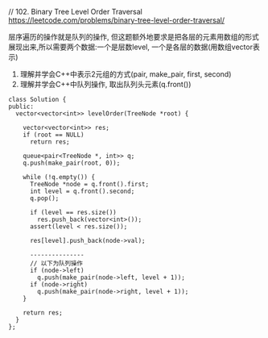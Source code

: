 // 102. Binary Tree Level Order Traversal  
https://leetcode.com/problems/binary-tree-level-order-traversal/  

层序遍历的操作就是队列的操作, 但这题额外地要求是把各层的元素用数组的形式展现出来,所以需要两个数据:一个是层数level, 一个是各层的数据(用数组vector表示)  
1. 理解并学会C++中表示2元组的方式(pair, make_pair, first, second)
2. 理解并学会C++中队列操作, 取出队列头元素(q.front())
```
class Solution {
public:
  vector<vector<int>> levelOrder(TreeNode *root) {

    vector<vector<int>> res;
    if (root == NULL)
      return res;

    queue<pair<TreeNode *, int>> q;
    q.push(make_pair(root, 0));

    while (!q.empty()) {
      TreeNode *node = q.front().first;
      int level = q.front().second;
      q.pop();

      if (level == res.size())
        res.push_back(vector<int>());
      assert(level < res.size());

      res[level].push_back(node->val);

      ---------------
      // 以下为队列操作
      if (node->left)
        q.push(make_pair(node->left, level + 1));
      if (node->right)
        q.push(make_pair(node->right, level + 1));
    }

    return res;
  }
};
```